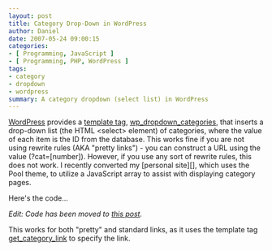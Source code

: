 ```yaml
---
layout: post
title: Category Drop-Down in WordPress
author: Daniel
date: 2007-05-24 09:00:15
categories:
- [ Programming, JavaScript ]
- [ Programming, PHP, WordPress ]
tags:
- category
- dropdown
- wordpress
summary: A category dropdown (select list) in WordPress
---
```


[WordPress][] provides a [template tag][template], [wp_dropdown_categories][cat], that inserts a drop-down list (the HTML &lt;select&gt; element) of categories, where the value of each item is the ID from the database. This works fine if you are not using rewrite rules (AKA "pretty links") - you can construct a URL using the value (?cat=[number]). However, if you use any sort of rewrite rules, this does not work. I recently converted my [personal site][], which uses the Pool theme, to utilize a JavaScript array to assist with displaying category pages.

Here's the code...

_Edit: Code has been moved to [this post][]._

This works for both "pretty" and standard links, as it uses the template tag [get_category_link][link] to specify the link.


[WordPress]: //wordpress.org "WordPress"
[template]:  //codex.wordpress.org/Template_Tags "Template Tags - WordPress Codex"
[cat]:       //codex.wordpress.org/Template_Tags/wp_dropdown_categories "wp_dropdown_categories - WordPress Codex"
[personal]:  //daniel.summershome.org "Daniel J. Summers"
[this post]: /2007/posting-source-code-in-wordpress-take-2.html "Posting Source Code in WordPress, Take 2 &bull; The Bit Badger Blog"
[link]:      //codex.wordpress.org/Function_Reference/get_category_link "get_category_link - WordPress Codex"
